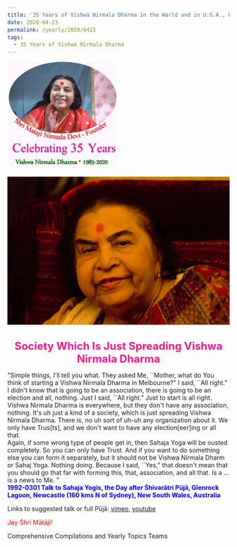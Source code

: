```yaml
---
title: '35 Years of Vishwa Nirmala Dharma in the World and in U.S.A., Post 7 on Saint George&#8217;s Day'
date: 2020-04-23
permalink: /yearly/2020/0423
tags:
  - 35 Years of Vishwa Nirmala Dharma
---
```


<div style="text-align: left"><img src="/images/Celebrating35YearsVishwaNirmalaDharma.png" width="250" /></div><br>

<div style="text-align: center"><img src="/images/image404.png" /></div>

<br>
<p style="color:DeepPink; text-align:center">
<font size="+2"><b>Society Which Is Just Spreading Vishwa Nirmala Dharma</b><br></font>
</p>

<p>
"Simple things, I'll tell you what. They asked Me, ``Mother, what do You think of starting a Vishwa Nirmala Dharma in Melbourne?" I said, ``All right." I didn't know that is going to be an association, there is going to be an election and all, nothing. Just I said, ``All right." Just to start is all right.<br>
Vishwa Nirmala Dharma is everywhere, but they don't have any association, nothing. It's uh just a kind of a society, which is just spreading Vishwa Nirmala Dharma. There is, no uh sort of uh-uh any organization about it. We only have Trus[ts], and we don't want to have any election[eer]ing or all that.<br>
Again, if some wrong type of people get in, then Sahaja Yoga will be ousted completely. So you can only have Trust. And if you want to do something else you can form it separately, but it should not be Vishwa Nirmala Dharm or Sahaj Yoga. Nothing doing. Because I said, ``Yes," that doesn't mean that you should go that far with forming this, that, association, and all that. Is a ... is a news to Me. "<br>
<font color="blue"><b>1992-0301 Talk to Sahaja Yogis, the Day after Śhivarātri Pūjā, Glenrock Lagoon, Newcastle (160 kms N of Sydney), New South Wales, Australia</b></font><br>
</p>

Links to suggested talk or full Pūjā: <a href="https://vimeo.com/57769944"> vimeo</a>, <a href="https://www.youtube.com/watch?v=KYkP7_V7D-s"> youtube</a><br>

<p style="color:red;">Jay Śhrī Mātājī!<br></p>

Comprehensive Compilations and Yearly Topics Teams